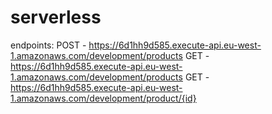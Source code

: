 # serverless

endpoints:
POST - https://6d1hh9d585.execute-api.eu-west-1.amazonaws.com/development/products
GET - https://6d1hh9d585.execute-api.eu-west-1.amazonaws.com/development/products
GET - https://6d1hh9d585.execute-api.eu-west-1.amazonaws.com/development/product/{id}
